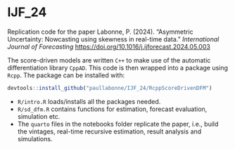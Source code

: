 # IJF_24

Replication code for the paper Labonne, P. (2024). “Asymmetric
Uncertainty: Nowcasting using skewness in real-time data.”
*International Journal of Forecasting*
https://doi.org/10.1016/j.ijforecast.2024.05.003

The score-driven models are written `C++` to make use of the automatic
differentiation library `CppAD`. This code is then wrapped into a
package using `Rcpp`. The package can be installed with:

``` r
devtools::install_github("paullabonne/IJF_24/RcppScoreDrivenDFM")
```

- `R/intro.R` loads/installs all the packages needed.
- `R/sd_dfm.R` contains functions for estimation, forecast evaluation,
  simulation etc.
- The `quarto` files in the notebooks folder replicate the paper, i.e.,
  build the vintages, real-time recursive estimation, result analysis
  and simulations.
